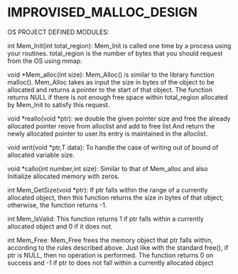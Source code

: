 # IMPROVISED_MALLOC_DESIGN
OS PROJECT
DEFINED MODULES:

int Mem_Init(int total_region):
Mem_Init is called one time by a process using your routines. total_region is the number of bytes that you should request from the OS using mmap.

void *Mem_alloc(int size):
Mem_Alloc() is similar to the library function malloc(). Mem_Alloc takes as input the size in bytes of the object to be allocated and returns a pointer to the start of that object. The function returns NULL if there is not enough free space within total_region allocated by Mem_Init to satisfy this request. 

void *reallo(void *ptr):
we double the given pointer size and free the already allocated pointer reove from alloclist and add to free list.And return the newly allocated pointer to user.Its entry is maintained in the alloclist.

void writ(void *ptr,T data):
To handle the case of writing out of bound of allocated variable size.

void *callo(int number,int size):
Similar to that of Mem_alloc and also Initialize allocated memory with zeros. 

int Mem_GetSize(void *ptr):
If ptr falls within the range of a currently allocated object, then this function returns the size in bytes of that object; otherwise, the function returns -1.

int Mem_IsValid:
This function returns 1 if ptr falls within a currently allocated object and 0 if it does not.

int Mem_Free:
Mem_Free frees the memory object that ptr falls within, according to the rules described above. Just like with the standard free(), if ptr is NULL, then no operation is performed. The function returns 0 on success and -1 if ptr to does not fall within a currently allocated object
